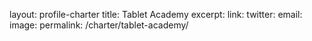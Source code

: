 layout: profile-charter
title: Tablet Academy
excerpt: 
link: 
twitter: 
email: 
image: 
permalink: /charter/tablet-academy/
